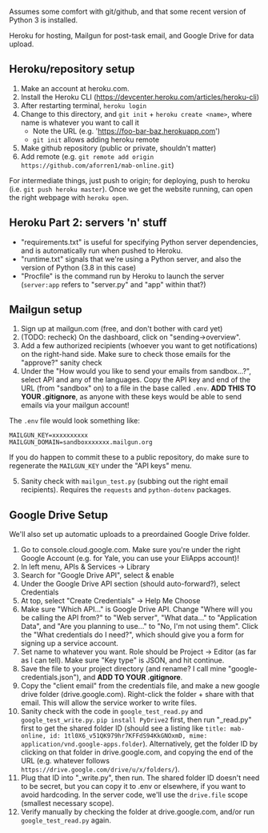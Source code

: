 Assumes some comfort with git/github, and that some recent version of Python 3 is installed.

Heroku for hosting, Mailgun for post-task email, and Google Drive for data upload.

## Heroku/repository setup

1. Make an account at heroku.com.
2. Install the Heroku CLI (https://devcenter.heroku.com/articles/heroku-cli)
3. After restarting terminal, `heroku login`
4. Change to this directory, and `git init` + `heroku create <name>`, where name is whatever you want to call it
    - Note the URL (e.g. 'https://foo-bar-baz.herokuapp.com')
    - `git init` allows adding heroku remote
5. Make github repository (public or private, shouldn't matter)
6. Add remote (e.g. `git remote add origin https://github.com/aforren1/mab-online.git`)

For intermediate things, just push to origin; for deploying, push to heroku (i.e. `git push heroku master`).
Once we get the website running, can open the right webpage with `heroku open`.

## Heroku Part 2: servers 'n' stuff
 - "requirements.txt" is useful for specifying Python server dependencies, and is automatically run when pushed to Heroku.
 - "runtime.txt" signals that we're using a Python server, and also the version of Python (3.8 in this case)
 - "Procfile" is the command run by Heroku to launch the server (`server:app` refers to "server.py" and "app" within that?)

## Mailgun setup

1. Sign up at mailgun.com (free, and don't bother with card yet)
2. (TODO: recheck) On the dashboard, click on "sending->overview".
3. Add a few authorized recipients (whoever you want to get notifications) on the right-hand side. Make sure to check those emails for the "approve?" sanity check
4. Under the "How would you like to send your emails from sandbox...?", select API and any of the languages. Copy the API key and end of the URL (from "sandbox" on) to a file in the base called `.env`. **ADD THIS TO YOUR .gitignore**, as anyone with these keys would be able to send emails via your mailgun account!

The `.env` file would look something like:

```
MAILGUN_KEY=xxxxxxxxxx
MAILGUN_DOMAIN=sandboxxxxxxx.mailgun.org
```

If you do happen to commit these to a public repository, do make sure to regenerate the `MAILGUN_KEY` under the "API keys" menu.

5. Sanity check with `mailgun_test.py` (subbing out the right email recipients). Requires the `requests` and `python-dotenv` packages.

## Google Drive Setup

We'll also set up automatic uploads to a preordained Google Drive folder.

1. Go to console.cloud.google.com. Make sure you're under the right Google Account (e.g. for Yale, you can use your EliApps account)!
2. In left menu, APIs & Services -> Library
3. Search for "Google Drive API", select & enable
4. Under the Google Drive API section (should auto-forward?), select Credentials
5. At top, select "Create Credentials" -> Help Me Choose
6. Make sure "Which API..." is Google Drive API. Change "Where will you be calling the API from?" to "Web server", "What data..." to "Application Data", and "Are you planning to use..." to "No, I'm not using them". Click the "What credentials do I need?", which should give you a form for signing up a service account. 
7. Set name to whatever you want. Role should be Project -> Editor (as far as I can tell). Make sure "Key type" is JSON, and hit continue.
8. Save the file to your project directory (and rename? I call mine "google-credentials.json"), and **ADD TO YOUR .gitignore**.
9. Copy the "client email" from the credentials file, and make a new google drive folder (drive.google.com). Right-click the folder + share with that email. This will allow the service worker to write files.
10. Sanity check with the code in `google_test_read.py` and `google_test_write.py`. `pip install PyDrive2` first, then run "_read.py" first to get the shared folder ID (should see a listing like `title: mab-online, id: 1tl0X6_v51QK979hr7KFFdS94KkGNOxmD, mime: application/vnd.google-apps.folder`). Alternatively, get the folder ID by clicking on that folder in drive.google.com, and copying the end of the URL (e.g. whatever follows `https://drive.google.com/drive/u/x/folders/`).
11. Plug that ID into "_write.py", then run. The shared folder ID doesn't need to be secret, but you can copy it to .env or elsewhere, if you want to avoid hardcoding. In the server code, we'll use the `drive.file` scope (smallest necessary scope).
12. Verify manually by checking the folder at drive.google.com, and/or run `google_test_read.py` again.


